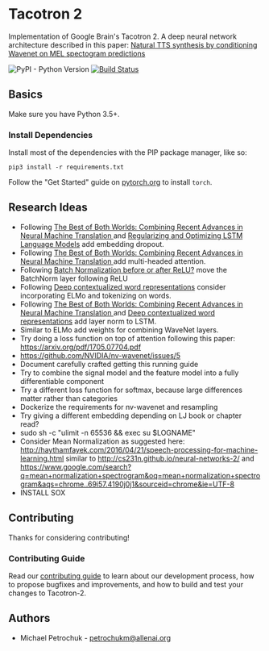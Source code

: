 # Tacotron 2

Implementation of Google Brain's Tacotron 2. A deep neural network architecture described in this paper: [Natural TTS synthesis by conditioning Wavenet on MEL spectogram predictions](https://arxiv.org/pdf/1712.05884.pdf)

![PyPI - Python Version](https://img.shields.io/badge/python-3.5%2C%203.6-blue.svg)
[![Build Status](https://travis-ci.com/AI2Incubator/Tacotron-2.svg?token=xKbC739Gn2ssU4AStE7z&branch=master)](https://travis-ci.com/AI2Incubator/Tacotron-2)

## Basics

Make sure you have Python 3.5+.

### Install Dependencies

Install most of the dependencies with the PIP package manager, like so:

    pip3 install -r requirements.txt

Follow the "Get Started" guide on [pytorch.org](pytorch.org) to install ``torch``.

## Research Ideas

* Following [The Best of Both Worlds: Combining Recent Advances in Neural Machine Translation
](https://arxiv.org/abs/1804.09849v2) and [
Regularizing and Optimizing LSTM Language Models](https://arxiv.org/pdf/1708.02182.pdf) add
embedding dropout.
* Following [The Best of Both Worlds: Combining Recent Advances in Neural Machine Translation
](https://arxiv.org/abs/1804.09849v2) add multi-headed attention.
* Following [Batch Normalization before or after ReLU?](https://www.reddit.com/r/MachineLearning/comments/67gonq/d_batch_normalization_before_or_after_relu/)
move the BatchNorm layer following ReLU
* Following [Deep contextualized word representations](https://arxiv.org/abs/1802.05365) consider
incorporating ELMo and tokenizing on words.
* Following [The Best of Both Worlds: Combining Recent Advances in Neural Machine Translation
](https://arxiv.org/abs/1804.09849v2) and [Deep contextualized word representations](https://arxiv.org/abs/1802.05365) add
layer norm to LSTM.
* Similar to ELMo add weights for combining WaveNet layers.
* Try doing a loss function on top of attention following this paper:
https://arxiv.org/pdf/1705.07704.pdf
* https://github.com/NVIDIA/nv-wavenet/issues/5
* Document carefully crafted getting this running guide
* Try to combine the signal model and the feature model into a fully differentiable component
* Try a different loss function for softmax, because large differences matter rather than categories
* Dockerize the requirements for nv-wavenet and resampling
* Try giving a different embedding depending on LJ book or chapter read?
* sudo sh -c "ulimit -n 65536 && exec su $LOGNAME"
* Consider Mean Normalization as suggested here: http://haythamfayek.com/2016/04/21/speech-processing-for-machine-learning.html similar to http://cs231n.github.io/neural-networks-2/ and https://www.google.com/search?q=mean+normalization+spectrogram&oq=mean+normalization+spectrogram&aqs=chrome..69i57.4190j0j1&sourceid=chrome&ie=UTF-8
* INSTALL SOX

## Contributing

Thanks for considering contributing!

### Contributing Guide

Read our [contributing guide](https://github.com/AI2Incubator/Tacotron-2/blob/master/CONTRIBUTING.md) to learn about our development process, how to propose bugfixes and improvements, and how to build and test your changes to Tacotron-2.

## Authors

* Michael Petrochuk - petrochukm@allenai.org
